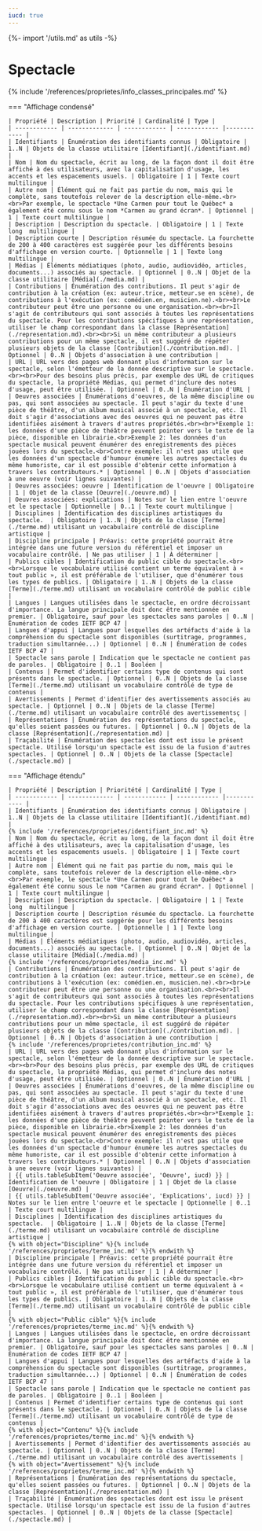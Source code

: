 ```yaml
---
iucd: true
---
```


{%- import '/utils.md' as utils -%}


# Spectacle

{% include '/references/proprietes/info_classes_principales.md' %}

=== "Affichage condensé"

    | Propriété | Description | Priorité | Cardinalité | Type |
    | ------------ | ------------- | ------------ | ------------ |------------ |
    | Identifiants | Énumération des identifiants connus | Obligatoire | 1..N | Objets de la classe utilitaire [Identifiant](./identifiant.md) |
    | Nom | Nom du spectacle, écrit au long, de la façon dont il doit être affiché à des utilisateurs, avec la capitalisation d'usage, les accents et les espacements usuels. | Obligatoire | 1 | Texte court multilingue |
    | Autre nom | Élément qui ne fait pas partie du nom, mais qui le complète, sans toutefois relever de la description elle-même.<br><br>Par exemple, le spectacle *Une Carmen pour tout le Québec* a également été connu sous le nom *Carmen au grand écran*. | Optionnel | 1 | Texte court multilingue |
    | Description | Description du spectacle. | Obligatoire | 1 | Texte long  multilingue |
    | Description courte | Description résumée du spectacle. La fourchette de 200 à 400 caractères est suggérée pour les différents besoins d'affichage en version courte. | Optionnelle | 1 | Texte long multilingue |
    | Médias | Éléments médiatiques (photo, audio, audiovidéo, articles, documents...) associés au spectacle. | Optionnel | 0..N | Objet de la classe utilitaire [Média](./media.md) |
    | Contributions | Énumération des contributions. Il peut s'agir de contribution à la création (ex: auteur.trice, metteur.se en scène), de contributions à l'exécution (ex: comédien.en, musicien.ne).<br><br>Le contributeur peut être une personne ou une organisation.<br><br>Il s'agit de contributeurs qui sont associés à toutes les représentations du spectacle. Pour les contributions spécifiques à une représentation, utiliser le champ correspondant dans la classe [Représentation](./representation.md).<br><br>Si un même contributeur a plusieurs contributions pour un même spectacle, il est suggéré de répéter plusieurs objets de la classe [Contribution](./contribution.md). | Optionnel | 0..N | Objets d'association à une contribution |
    | URL | URL vers des pages web donnant plus d'information sur le spectacle, selon l'émetteur de la donnée descriptive sur le spectacle.<br><br>Pour des besoins plus précis, par exemple des URL de critiques du spectacle, la propriété Médias, qui permet d'inclure des notes d'usage, peut être utilisée. | Optionnel | 0..N | Énumération d'URL |
    | Oeuvres associées | Énumérations d'oeuvres, de la même discipline ou pas, qui sont associées au spectacle. Il peut s'agir du texte d'une pièce de théâtre, d'un album musical associé à un spectacle, etc. Il doit s'agir d'associations avec des oeuvres qui ne peuvent pas être identifiées aisément à travers d'autres propriétés.<br><br>*Exemple 1: les données d'une pièce de théâtre peuvent pointer vers le texte de la pièce, disponible en librairie.<br>Exemple 2: les données d'un spectacle musical peuvent énumérer des enregistrements des pièces jouées lors du spectacle.<br>Contre exemple: il n'est pas utile que les données d'un spectacle d'humour énumère les autres spectacles du même humoriste, car il est possible d'obtenir cette information à travers les contributeurs.* | Optionnel | 0..N | Objets d'association à une oeuvre (voir lignes suivantes) |
    | Oeuvres associées: oeuvre | Identification de l'oeuvre | Obligatoire | 1 | Objet de la classe [Oeuvre](./oeuvre.md) |
    | Oeuvres associées: explications | Notes sur le lien entre l'oeuvre et le spectacle | Optionnelle | 0..1 | Texte court multilingue |
    | Disciplines | Identification des disciplines artistiques du spectacle.  | Obligatoire | 1..N | Objets de la classe [Terme](./terme.md) utilisant un vocabulaire contrôlé de discipline artistique |
    | Discipline principale | Préavis: cette propriété pourrait être intégrée dans une future version du référentiel et imposer un vocabulaire contrôlé. | Ne pas utiliser | 1 | À déterminer |
    | Publics cibles | Identification du public cible du spectacle.<br><br>Lorsque le vocabulaire utilisé contient un terme équivalent à « tout public », il est préférable de l'utiliser, que d'énumérer tous les types de publics. | Obligatoire | 1..N | Objets de la classe [Terme](./terme.md) utilisant un vocabulaire contrôlé de public cible |
    | Langues | Langues utilisées dans le spectacle, en ordre décroissant d'importance. La langue principale doit donc être mentionnée en premier. | Obligatoire, sauf pour les spectacles sans paroles | 0..N | Énumération de codes IETF BCP 47 |
    | Langues d'appui | Langues pour lesquelles des artéfacts d'aide à la compréhension du spectacle sont disponibles (surtitrage, programmes, traduction simultannée...) | Optionnel | 0..N | Énumération de codes IETF BCP 47 |
    | Spectacle sans parole | Indication que le spectacle ne contient pas de paroles. | Obligatoire | 0..1 | Booléen |
    | Contenus | Permet d'identifier certains type de contenus qui sont présents dans le spectacle. | Optionnel | 0..N | Objets de la classe [Terme](./terme.md) utilisant un vocabulaire contrôlé de type de contenus |
    | Avertissements | Permet d'identifier des avertissements associés au spectacle. | Optionnel | 0..N | Objets de la classe [Terme](./terme.md) utilisant un vocabulaire contrôlé des avertissementsç |
    | Représentations | Énumération des représentations du spectacle, qu'elles soient passées ou futures. | Optionnel | 0..N | Objets de la classe [Représentation](./representation.md) |
    | Traçabilité | Énumération des spectacles dont est issu le présent spectacle. Utilisé lorsqu'un spectacle est issu de la fusion d'autres spectacles. | Optionnel | 0..N | Objets de la classe [Spectacle](./spectacle.md) |


=== "Affichage étendu"


    | Propriété | Description | Prioritété | Cardinalité | Type |
    | ------------ | ------------- | ------------ | ------------ |------------ |
    | Identifiants | Énumération des identifiants connus | Obligatoire | 1..N | Objets de la classe utilitaire [Identifiant](./identifiant.md) |
    {% include '/references/proprietes/identifiant_inc.md' %}
    | Nom | Nom du spectacle, écrit au long, de la façon dont il doit être affiché à des utilisateurs, avec la capitalisation d'usage, les accents et les espacements usuels. | Obligatoire | 1 | Texte court multilingue |
    | Autre nom | Élément qui ne fait pas partie du nom, mais qui le complète, sans toutefois relever de la description elle-même.<br><br>Par exemple, le spectacle *Une Carmen pour tout le Québec* a également été connu sous le nom *Carmen au grand écran*. | Optionnel | 1 | Texte court multilingue |
    | Description | Description du spectacle. | Obligatoire | 1 | Texte long  multilingue |
    | Description courte | Description résumée du spectacle. La fourchette de 200 à 400 caractères est suggérée pour les différents besoins d'affichage en version courte. | Optionnelle | 1 | Texte long multilingue |
    | Médias | Éléments médiatiques (photo, audio, audiovidéo, articles, documents...) associés au spectacle. | Optionnel | 0..N | Objet de la classe utilitaire [Média](./media.md) |
    {% include '/references/proprietes/media_inc.md' %}
    | Contributions | Énumération des contributions. Il peut s'agir de contribution à la création (ex: auteur.trice, metteur.se en scène), de contributions à l'exécution (ex: comédien.en, musicien.ne).<br><br>Le contributeur peut être une personne ou une organisation.<br><br>Il s'agit de contributeurs qui sont associés à toutes les représentations du spectacle. Pour les contributions spécifiques à une représentation, utiliser le champ correspondant dans la classe [Représentation](./representation.md).<br><br>Si un même contributeur a plusieurs contributions pour un même spectacle, il est suggéré de répéter plusieurs objets de la classe [Contribution](./contribution.md). | Optionnel | 0..N | Objets d'association à une contribution |
    {% include '/references/proprietes/contribution_inc.md' %}
    | URL | URL vers des pages web donnant plus d'information sur le spectacle, selon l'émetteur de la donnée descriptive sur le spectacle.<br><br>Pour des besoins plus précis, par exemple des URL de critiques du spectacle, la propriété Médias, qui permet d'inclure des notes d'usage, peut être utilisée. | Optionnel | 0..N | Énumération d'URL |
    | Oeuvres associées | Énumérations d'oeuvres, de la même discipline ou pas, qui sont associées au spectacle. Il peut s'agir du texte d'une pièce de théâtre, d'un album musical associé à un spectacle, etc. Il doit s'agir d'associations avec des oeuvres qui ne peuvent pas être identifiées aisément à travers d'autres propriétés.<br><br>*Exemple 1: les données d'une pièce de théâtre peuvent pointer vers le texte de la pièce, disponible en librairie.<br>Exemple 2: les données d'un spectacle musical peuvent énumérer des enregistrements des pièces jouées lors du spectacle.<br>Contre exemple: il n'est pas utile que les données d'un spectacle d'humour énumère les autres spectacles du même humoriste, car il est possible d'obtenir cette information à travers les contributeurs.* | Optionnel | 0..N | Objets d'association à une oeuvre (voir lignes suivantes) |
    | {{ utils.tableSubItem('Oeuvre associée', 'Oeuvre', iucd) }} | Identification de l'oeuvre | Obligatoire | 1 | Objet de la classe [Oeuvre](./oeuvre.md) |
    | {{ utils.tableSubItem('Oeuvre associée', 'Explications', iucd) }} | Notes sur le lien entre l'oeuvre et le spectacle | Optionnelle | 0..1 | Texte court multilingue |
    | Disciplines | Identification des disciplines artistiques du spectacle.  | Obligatoire | 1..N | Objets de la classe [Terme](./terme.md) utilisant un vocabulaire contrôlé de discipline artistique |
    {% with object="Discipline" %}{% include '/references/proprietes/terme_inc.md' %}{% endwith %}
    | Discipline principale | Préavis: cette propriété pourrait être intégrée dans une future version du référentiel et imposer un vocabulaire contrôlé. | Ne pas utiliser | 1 | À déterminer |
    | Publics cibles | Identification du public cible du spectacle.<br><br>Lorsque le vocabulaire utilisé contient un terme équivalent à « tout public », il est préférable de l'utiliser, que d'énumérer tous les types de publics. | Obligatoire | 1..N | Objets de la classe [Terme](./terme.md) utilisant un vocabulaire contrôlé de public cible |
    {% with object="Public cible" %}{% include '/references/proprietes/terme_inc.md' %}{% endwith %}
    | Langues | Langues utilisées dans le spectacle, en ordre décroissant d'importance. La langue principale doit donc être mentionnée en premier. | Obligatoire, sauf pour les spectacles sans paroles | 0..N | Énumération de codes IETF BCP 47 |
    | Langues d'appui | Langues pour lesquelles des artéfacts d'aide à la compréhension du spectacle sont disponibles (surtitrage, programmes, traduction simultannée...) | Optionnel | 0..N | Énumération de codes IETF BCP 47 |
    | Spectacle sans parole | Indication que le spectacle ne contient pas de paroles. | Obligatoire | 0..1 | Booléen |
    | Contenus | Permet d'identifier certains type de contenus qui sont présents dans le spectacle. | Optionnel | 0..N | Objets de la classe [Terme](./terme.md) utilisant un vocabulaire contrôlé de type de contenus |
    {% with object="Contenu" %}{% include '/references/proprietes/terme_inc.md' %}{% endwith %}
    | Avertissements | Permet d'identifier des avertissements associés au spectacle. | Optionnel | 0..N | Objets de la classe [Terme](./terme.md) utilisant un vocabulaire contrôlé des avertissements |
    {% with object="Avertissement" %}{% include '/references/proprietes/terme_inc.md' %}{% endwith %}
    | Représentations | Énumération des représentations du spectacle, qu'elles soient passées ou futures. | Optionnel | 0..N | Objets de la classe [Représentation](./representation.md) |
    | Traçabilité | Énumération des spectacles dont est issu le présent spectacle. Utilisé lorsqu'un spectacle est issu de la fusion d'autres spectacles. | Optionnel | 0..N | Objets de la classe [Spectacle](./spectacle.md) |
